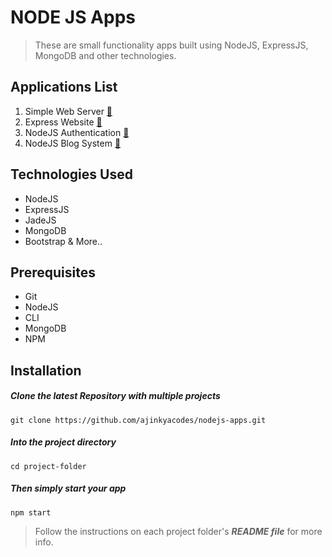 # NODE JS Apps

> These are small functionality apps built using NodeJS, ExpressJS, MongoDB and other technologies.

## Applications List
1.  Simple Web Server [:memo:](https://github.com/ajinkyacodes/nodejs-apps/tree/master/simple-web-server)
2.  Express Website [:memo:](https://github.com/ajinkyacodes/nodejs-apps/tree/master/express-website)
3.  NodeJS Authentication [:memo:](https://github.com/ajinkyacodes/nodejs-apps/tree/master/node-auth)
4.  NodeJS Blog System [:memo:](https://github.com/ajinkyacodes/nodejs-apps/tree/master/node-blog)

## Technologies Used
- NodeJS
- ExpressJS
- JadeJS
- MongoDB
- Bootstrap & More..

## Prerequisites
- Git
- NodeJS
- CLI
- MongoDB
- NPM

## Installation

##### Clone the latest Repository with multiple projects

`git clone https://github.com/ajinkyacodes/nodejs-apps.git`

##### Into the project directory

`cd project-folder`

##### Then simply start your app

`npm start`

> Follow the instructions on each project folder's ***README file*** for more info. 
